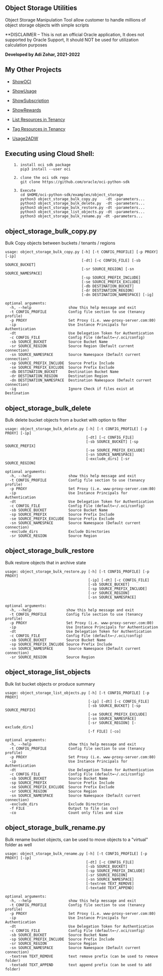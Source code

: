 ## Object Storage Utilities

Object Storage Manipulation Tool allow customer to handle millions of object storage objects with simple scripts 

**DISCLAIMER – This is not an official Oracle application,  It does not supported by Oracle Support, It should NOT be used for utilization calculation purposes

**Developed by Adi Zohar, 2021-2022**

## My Other Projects

- [ShowOCI](https://github.com/oracle/oci-python-sdk/tree/master/examples/showoci)

- [ShowUsage](https://github.com/oracle/oci-python-sdk/tree/master/examples/showusage)

- [ShowSubscription](https://github.com/oracle/oci-python-sdk/tree/master/examples/showsubscription)

- [ShowRewards](https://github.com/oracle/oci-python-sdk/tree/master/examples/showrewards)

- [List Resources in Tenancy](https://github.com/oracle/oci-python-sdk/tree/master/examples/list_resources_in_tenancy)

- [Tag Resources in Tenancy](https://github.com/oracle/oci-python-sdk/tree/master/examples/tag_resources_in_tenancy)

- [Usage2ADW](https://github.com/oracle-samples/usage-reports-to-adw)

## Executing using Cloud Shell:
```
    1. install oci sdk package
       pip3 install --user oci

    2. clone the oci sdk repo
       git clone https://github.com/oracle/oci-python-sdk

    3. Execute
       cd $HOME/oci-python-sdk/examples/object_storage
       python3 object_storage_bulk_copy.py    -dt -parameters...
       python3 object_storage_bulk_delete.py  -dt -parameters...
       python3 object_storage_bulk_restore.py -dt -parameters...
       python3 object_storage_list_objects.py -dt -parameters...
       python3 object_storage_bulk_rename.py -dt -parameters...
```

## object_storage_bulk_copy.py
Bulk Copy objects between buckets / tenants / regions

```
usage: object_storage_bulk_copy.py [-h] [-t CONFIG_PROFILE] [-p PROXY] [-ip]
                                   [-dt] [-c CONFIG_FILE] [-sb SOURCE_BUCKET]
                                   [-sr SOURCE_REGION] [-sn SOURCE_NAMESPACE]
                                   [-sp SOURCE_PREFIX_INCLUDE]
                                   [-se SOURCE_PREFIX_EXCLUDE]
                                   [-db DESTINATION_BUCKET]
                                   [-dr DESTINATION_REGION]
                                   [-dn DESTINATION_NAMESPACE] [-ig]

optional arguments:
  -h, --help                 show this help message and exit
  -t CONFIG_PROFILE          Config file section to use (tenancy profile)
  -p PROXY                   Set Proxy (i.e. www-proxy-server.com:80)
  -ip                        Use Instance Principals for Authentication
  -dt                        Use Delegation Token for Authentication
  -c CONFIG_FILE             Config File (default=~/.oci/config)
  -sb SOURCE_BUCKET          Source Bucket Name
  -sr SOURCE_REGION          Source Region (Default current connection)
  -sn SOURCE_NAMESPACE       Source Namespace (Default current connection)
  -sp SOURCE_PREFIX_INCLUDE  Source Prefix Include
  -se SOURCE_PREFIX_EXCLUDE  Source Prefix Exclude
  -db DESTINATION_BUCKET     Destination Bucket Name
  -dr DESTINATION_REGION     Destination Region
  -dn DESTINATION_NAMESPACE  Destination Namespace (Default current connection)
  -ig                        Ignore Check if files exist at Destination
```

## object_storage_bulk_delete
Bulk delete bucket objects from a bucket with option to filter

```
usage: object_storage_bulk_delete.py [-h] [-t CONFIG_PROFILE] [-p PROXY] [-ip]
                                     [-dt] [-c CONFIG_FILE]
                                     [-sb SOURCE_BUCKET] [-sp SOURCE_PREFIX]
                                     [-se SOURCE_PREFIX_EXCLUDE] 
                                     [-sn SOURCE_NAMESPACE]
                                     [-exclude_dirs] [-sr SOURCE_REGION]

optional arguments:
  -h, --help                 show this help message and exit
  -t CONFIG_PROFILE          Config file section to use (tenancy profile)
  -p PROXY                   Set Proxy (i.e. www-proxy-server.com:80)
  -ip                        Use Instance Principals for Authentication
  -dt                        Use Delegation Token for Authentication
  -c CONFIG_FILE             Config File (default=~/.oci/config)
  -sb SOURCE_BUCKET          Source Bucket Name
  -sp SOURCE_PREFIX          Source Prefix Include
  -se SOURCE_PREFIX_EXCLUDE  Source Prefix Exclude
  -sn SOURCE_NAMESPACE       Source Namespace (Default current connection)
  -exclude_dirs              Exclude Directories
  -sr SOURCE_REGION          Source Region
```

## object_storage_bulk_restore
Bulk restore objects that in archive state
```
usage: object_storage_bulk_restore.py [-h] [-t CONFIG_PROFILE] [-p PROXY]
                                      [-ip] [-dt] [-c CONFIG_FILE]
                                      [-sb SOURCE_BUCKET]
                                      [-sp SOURCE_PREFIX_INCLUDE]
                                      [-sr SOURCE_REGION] 
                                      [-sn SOURCE_NAMESPACE]

optional arguments:
  -h, --help                show this help message and exit
  -t CONFIG_PROFILE         Config file section to use (tenancy profile)
  -p PROXY                  Set Proxy (i.e. www-proxy-server.com:80)
  -ip                       Use Instance Principals for Authentication
  -dt                       Use Delegation Token for Authentication
  -c CONFIG_FILE            Config File (default=~/.oci/config)
  -sb SOURCE_BUCKET         Source Bucket Name
  -sp SOURCE_PREFIX_INCLUDE Source Prefix Include
  -sn SOURCE_NAMESPACE       Source Namespace (Default current connection)
  -sr SOURCE_REGION         Source Region
```

## object_storage_list_objects
Bulk list bucket objects or produce summary

```
usage: object_storage_list_objects.py [-h] [-t CONFIG_PROFILE] [-p PROXY]
                                      [-ip] [-dt] [-c CONFIG_FILE]
                                      [-sb SOURCE_BUCKET] [-sp SOURCE_PREFIX]
                                      [-se SOURCE_PREFIX_EXCLUDE]
                                      [-sn SOURCE_NAMESPACE]
                                      [-sr SOURCE_REGION] [-exclude_dirs]
                                      [-f FILE] [-co]

optional arguments:
  -h, --help                 show this help message and exit
  -t CONFIG_PROFILE          Config file section to use (tenancy profile)
  -p PROXY                   Set Proxy (i.e. www-proxy-server.com:80)
  -ip                        Use Instance Principals for Authentication
  -dt                        Use Delegation Token for Authentication
  -c CONFIG_FILE             Config File (default=~/.oci/config)
  -sb SOURCE_BUCKET          Source Bucket Name
  -sp SOURCE_PREFIX          Source Prefix Include
  -se SOURCE_PREFIX_EXCLUDE  Source Prefix Exclude
  -sr SOURCE_REGION          Source Region
  -sn SOURCE_NAMESPACE       Source Namespace (Default current connection)
  -exclude_dirs              Exclude Directories
  -f FILE                    Output to file (as csv)
  -co                        Count only files and size
```

## object_storage_bulk_rename.py
Bulk rename bucket objects, can be used to move objects to a "virtual" folder as well
```
usage: object_storage_bulk_rename.py [-h] [-t CONFIG_PROFILE] [-p PROXY] [-ip]
                                     [-dt] [-c CONFIG_FILE]
                                     [-sb SOURCE_BUCKET]
                                     [-sp SOURCE_PREFIX_INCLUDE]
                                     [-sr SOURCE_REGION]
                                     [-sn SOURCE_NAMESPACE]
                                     [-textrem TEXT_REMOVE]
                                     [-textadd TEXT_APPEND]

optional arguments:
  -h, --help                 show this help message and exit
  -t CONFIG_PROFILE          Config file section to use (tenancy profile)
  -p PROXY                   Set Proxy (i.e. www-proxy-server.com:80)
  -ip                        Use Instance Principals for Authentication
  -dt                        Use Delegation Token for Authentication
  -c CONFIG_FILE             Config File (default=~/.oci/config)
  -sb SOURCE_BUCKET          Source Bucket Name
  -sp SOURCE_PREFIX_INCLUDE  Source Prefix Include
  -sr SOURCE_REGION          Source Region
  -sn SOURCE_NAMESPACE       Source Namespace (Default current connection)
  -textrem TEXT_REMOVE       text remove prefix (can be used to remove folder)
  -textadd TEXT_APPEND       text append prefix (can be used to add folder)
```
